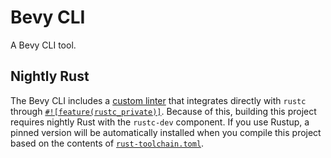 # Bevy CLI

A Bevy CLI tool.

## Nightly Rust

The Bevy CLI includes a [custom linter](bevy_lint) that integrates directly with `rustc` through [`#![feature(rustc_private)]`](https://doc.rust-lang.org/nightly/unstable-book/language-features/rustc-private.html). Because of this, building this project requires nightly Rust with the `rustc-dev` component. If you use Rustup, a pinned version will be automatically installed when you compile this project based on the contents of [`rust-toolchain.toml`](rust-toolchain.toml).
